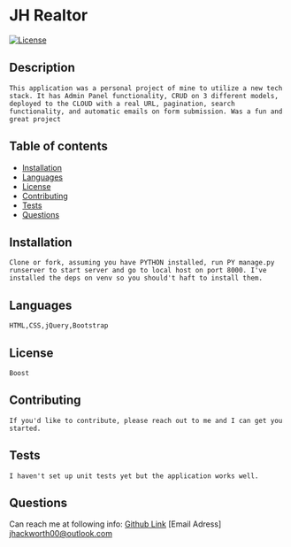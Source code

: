 
  # JH Realtor
  [![License](https://img.shields.io/badge/License-Boost%201.0-lightblue.svg)](https://www.boost.org/LICENSE_1_0.txt)
  ## Description
    This application was a personal project of mine to utilize a new tech stack. It has Admin Panel functionality, CRUD on 3 different models, deployed to the CLOUD with a real URL, pagination, search functionality, and automatic emails on form submission. Was a fun and great project
  
  ## Table of contents
  - [Installation](#installation)
  - [Languages](#languages)
  - [License](#license)
  - [Contributing](#contributing)
  - [Tests](#tests)
  - [Questions](#questions)
  
  ## Installation 
    Clone or fork, assuming you have PYTHON installed, run PY manage.py runserver to start server and go to local host on port 8000. I've installed the deps on venv so you should't haft to install them.
  
  ## Languages 
    HTML,CSS,jQuery,Bootstrap
  
  ## License 
    Boost

  ## Contributing 
    If you'd like to contribute, please reach out to me and I can get you started.
  
  ## Tests 
    I haven't set up unit tests yet but the application works well.
  
  ## Questions 
  Can reach me at following info:
    [Github Link](https://github.com/https://github.com/HacAtac/hacPython)
    [Email Adress] jhackworth00@outlook.com
  